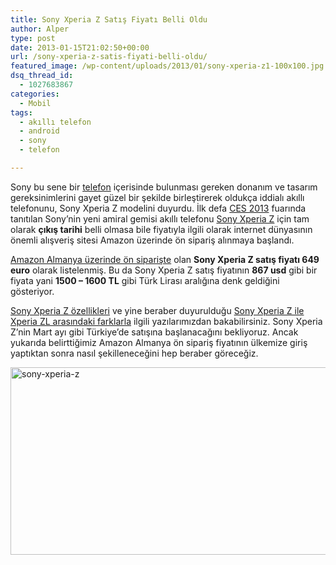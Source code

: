 ```yaml
---
title: Sony Xperia Z Satış Fiyatı Belli Oldu
author: Alper
type: post
date: 2013-01-15T21:02:50+00:00
url: /sony-xperia-z-satis-fiyati-belli-oldu/
featured_image: /wp-content/uploads/2013/01/sony-xperia-z1-100x100.jpg
dsq_thread_id:
  - 1027683867
categories:
  - Mobil
tags:
  - akıllı telefon
  - android
  - sony
  - telefon

---
```

Sony bu sene bir [telefon][1] içerisinde bulunması gereken donanım ve tasarım gereksinimlerini gayet güzel bir şekilde birleştirerek oldukça iddialı akıllı telefonunu, Sony Xperia Z modelini duyurdu. İlk defa [CES 2013][2] fuarında tanıtılan Sony&#8217;nin yeni amiral gemisi akıllı telefonu [Sony Xperia Z][3] için tam olarak **çıkış tarihi** belli olmasa bile fiyatıyla ilgili olarak internet dünyasının önemli alışveriş sitesi Amazon üzerinde ön sipariş alınmaya başlandı.

<a href="http://www.amazon.de/Sony-Smartphone-Touchscreen-Quadcore-Megapixel/dp/B00AXSXDFI" target="_blank">Amazon Almanya üzerinde ön siparişte</a> olan **Sony Xperia Z satış fiyatı 649 euro** olarak listelenmiş. Bu da Sony Xperia Z satış fiyatının **867 usd** gibi bir fiyata yani **1500 &#8211; 1600 TL** gibi Türk Lirası aralığına denk geldiğini gösteriyor.

[Sony Xperia Z özellikleri][4] ve yine beraber duyurulduğu [Sony Xperia Z ile Xperia ZL arasındaki farklarla][5] ilgili yazılarımızdan bakabilirsiniz. Sony Xperia Z&#8217;nin Mart ayı gibi Türkiye&#8217;de satışına başlanacağını bekliyoruz. Ancak yukarıda belirttiğimiz Amazon Almanya ön sipariş fiyatının ülkemize giriş yaptıktan sonra nasıl şekilleneceğini hep beraber göreceğiz.

<img class="aligncenter size-full wp-image-10948" alt="sony-xperia-z" src="https://www.murekkep.org/wp-content/uploads/2013/01/sony-xperia-z1.jpg" width="600" height="300" srcset="https://www.murekkep.org/wp-content/uploads/2013/01/sony-xperia-z1.jpg 600w, https://www.murekkep.org/wp-content/uploads/2013/01/sony-xperia-z1-400x200.jpg 400w, https://www.murekkep.org/wp-content/uploads/2013/01/sony-xperia-z1-50x25.jpg 50w, https://www.murekkep.org/wp-content/uploads/2013/01/sony-xperia-z1-125x62.jpg 125w, https://www.murekkep.org/wp-content/uploads/2013/01/sony-xperia-z1-300x150.jpg 300w, https://www.murekkep.org/wp-content/uploads/2013/01/sony-xperia-z1-580x290.jpg 580w" sizes="(max-width: 600px) 100vw, 600px" />

 [1]: https://www.murekkep.org/telefon "telefon"
 [2]: https://www.murekkep.org/ces-2013-etkinliginde-duyurulan-dijital-ve-aynasiz-kameralar-10821
 [3]: https://www.murekkep.org/telefon/sony-xperia-z "Sony Xperia Z"
 [4]: https://www.murekkep.org/sony-xperia-z-ozelliklerine-hizli-bakis-10699 "sony xperia z özellikleri"
 [5]: https://www.murekkep.org/sony-xperia-z-ve-xperia-zl-arasinda-ne-fark-var-10764 "Sony Xperia Z ve Xperia ZL Arasındaki farklar"